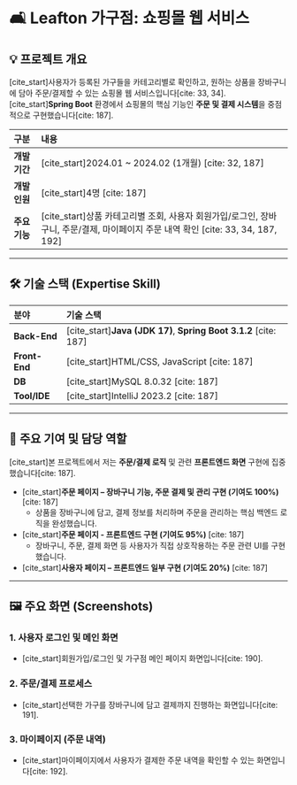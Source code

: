 # 🛋️ Leafton 가구점: 쇼핑몰 웹 서비스

## 💡 프로젝트 개요
[cite_start]사용자가 등록된 가구들을 카테고리별로 확인하고, 원하는 상품을 장바구니에 담아 주문/결제할 수 있는 쇼핑몰 웹 서비스입니다[cite: 33, 34]. [cite_start]**Spring Boot** 환경에서 쇼핑몰의 핵심 기능인 **주문 및 결제 시스템**을 중점적으로 구현했습니다[cite: 187].

| 구분 | 내용 |
| :--- | :--- |
| **개발 기간** | [cite_start]2024.01 ~ 2024.02 (1개월) [cite: 32, 187] |
| **개발 인원** | [cite_start]4명 [cite: 187] |
| **주요 기능** | [cite_start]상품 카테고리별 조회, 사용자 회원가입/로그인, 장바구니, 주문/결제, 마이페이지 주문 내역 확인 [cite: 33, 34, 187, 192] |

---

## 🛠️ 기술 스택 (Expertise Skill)

| 분야 | 기술 스택 |
| :--- | :--- |
| **Back-End** | [cite_start]**Java (JDK 17)**, **Spring Boot 3.1.2** [cite: 187] |
| **Front-End** | [cite_start]HTML/CSS, JavaScript [cite: 187] |
| **DB** | [cite_start]MySQL 8.0.32 [cite: 187] |
| **Tool/IDE** | [cite_start]IntelliJ 2023.2 [cite: 187] |

---

## 🎯 주요 기여 및 담당 역할

[cite_start]본 프로젝트에서 저는 **주문/결제 로직** 및 관련 **프론트엔드 화면** 구현에 집중했습니다[cite: 187].

* [cite_start]**주문 페이지 – 장바구니 기능, 주문 결제 및 관리 구현 (기여도 100%)** [cite: 187]
    * 상품을 장바구니에 담고, 결제 정보를 처리하며 주문을 관리하는 핵심 백엔드 로직을 완성했습니다.
* [cite_start]**주문 페이지 - 프론트엔드 구현 (기여도 95%)** [cite: 187]
    * 장바구니, 주문, 결제 화면 등 사용자가 직접 상호작용하는 주문 관련 UI를 구현했습니다.
* [cite_start]**사용자 페이지 – 프론트엔드 일부 구현 (기여도 20%)** [cite: 187]

---

## 🖼️ 주요 화면 (Screenshots)

### 1. 사용자 로그인 및 메인 화면
* [cite_start]회원가입/로그인 및 가구점 메인 페이지 화면입니다[cite: 190].
> 

### 2. 주문/결제 프로세스
* [cite_start]선택한 가구를 장바구니에 담고 결제까지 진행하는 화면입니다[cite: 191].
> 

### 3. 마이페이지 (주문 내역)
* [cite_start]마이페이지에서 사용자가 결제한 주문 내역을 확인할 수 있는 화면입니다[cite: 192].
>
